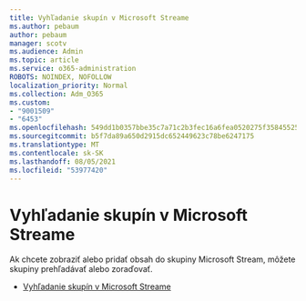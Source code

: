```yaml
---
title: Vyhľadanie skupín v Microsoft Streame
ms.author: pebaum
author: pebaum
manager: scotv
ms.audience: Admin
ms.topic: article
ms.service: o365-administration
ROBOTS: NOINDEX, NOFOLLOW
localization_priority: Normal
ms.collection: Adm_O365
ms.custom:
- "9001509"
- "6453"
ms.openlocfilehash: 549dd1b0357bbe35c7a71c2b3fec16a6fea0520275f35845525aa28f8e7980c2
ms.sourcegitcommit: b5f7da89a650d2915dc652449623c78be6247175
ms.translationtype: MT
ms.contentlocale: sk-SK
ms.lasthandoff: 08/05/2021
ms.locfileid: "53977420"
---
```

# <a name="find-groups-in-microsoft-stream"></a>Vyhľadanie skupín v Microsoft Streame

Ak chcete zobraziť alebo pridať obsah do skupiny Microsoft Stream, môžete skupiny prehľadávať alebo zoraďovať.  

- [Vyhľadanie skupín v Microsoft Streame](https://docs.microsoft.com/stream/portal-browse-filter-groups)
